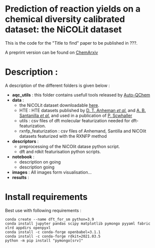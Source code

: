 # Prediction of reaction yields on a chemical diversity calibrated dataset: the NiCOLit dataset

This is the code for the "Title to find" paper to be published in ???.

A preprint version can be found on [ChemArxiv](link)

# Description :

A description of the different folders is given below :

- **aqc_utils** : this folder contains usefull tools released by [Auto-QChem](https://github.com/PrincetonUniversity/auto-qchem/)
- **data** : 
  * the NiCOLit dataset downloadable [here](https://github.com/truejulosdu13/DFT_for_SM/blob/main/data/Data_test11262021.csv).
  * HTE : HTE datasets published by [D. T. Anheman *et al.*](https://www.science.org/doi/10.1126/science.aar5169) and [A. B. Santanilla *et al.*](https://www.science.org/doi/10.1126/science.1259203) and used in a publication of [P. Scwhaller](https://rxn4chemistry.github.io/rxn_yields/)
  * utils : csv files of dft molecular featurization needed for dft-featurization.
  * rxnfp_featurization : csv files of Anhemand,  Santilla and NiCOlit datasets featurized with the RXNFP method
- **descriptors** :
  * preprocessing of the NiCOlit datase python script.
  * dft and rdkit featurisation python scripts.
- **notebook** :
  * description on going
  * description going
- **images** : All images form visualisation...
- **results** :




# Install requirements

Best use with following requirements :
```
conda create --name dft_for_sm python=3.9
conda install jupyter pandas scipy matplotlib pymongo pyyaml fabric xlrd appdirs openpyxl
conda install -c conda-forge openbabel=3.1.1
conda install -c conda-forge rdkit=2021.03.5
python -m pip install "pymongo[srv]"
```

